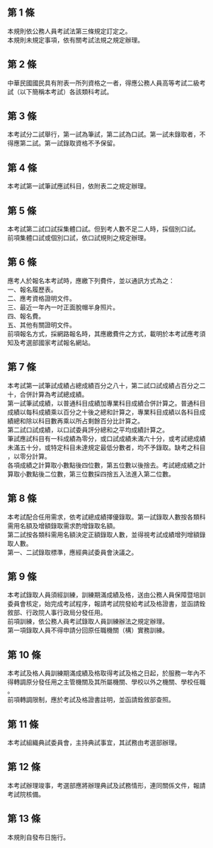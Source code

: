 第 1 條
-------
本規則依公務人員考試法第三條規定訂定之。  
本規則未規定事項，依有關考試法規之規定辦理。

第 2 條
-------
中華民國國民具有附表一所列資格之一者，得應公務人員高等考試二級考  
試（以下簡稱本考試）各該類科考試。

第 3 條
-------
本考試分二試舉行，第一試為筆試，第二試為口試。第一試未錄取者，不  
得應第二試。第一試錄取資格不予保留。

第 4 條
-------
本考試第一試筆試應試科目，依附表二之規定辦理。

第 5 條
-------
本考試第二試口試採集體口試。但到考人數不足二人時，採個別口試。  
前項集體口試或個別口試，依口試規則之規定辦理。

第 6 條
-------
應考人於報名本考試時，應繳下列費件，並以通訊方式為之：  
一、報名履歷表。  
二、應考資格證明文件。  
三、最近一年內一吋正面脫帽半身照片。  
四、報名費。  
五、其他有關證明文件。  
前項報名方式，採網路報名時，其應繳費件之方式，載明於本考試應考須  
知及考選部國家考試報名網站。

第 7 條
-------
本考試第一試筆試成績占總成績百分之八十，第二試口試成績占百分之二  
十，合併計算為考試總成績。  
第一試筆試成績，以普通科目成績加專業科目成績合併計算之。普通科目  
成績以每科成績乘以百分之十後之總和計算之，專業科目成績以各科目成  
績總和除以科目數再乘以所占剩餘百分比計算之。  
第二試口試成績，以口試委員評分總和之平均成績計算之。  
筆試應試科目有一科成績為零分，或口試成績未滿六十分，或考試總成績  
未滿五十分，或特定科目未達規定最低分數者，均不予錄取。缺考之科目  
，以零分計算。  
各項成績之計算取小數點後四位數，第五位數以後捨去。考試總成績之計  
算取小數點後二位數，第三位數採四捨五入法進入第二位數。

第 8 條
-------
本考試配合任用需求，依考試總成績擇優錄取。第一試錄取人數按各類科  
需用名額及增額錄取需求酌增錄取名額。  
第二試按各類科需用名額決定正額錄取人數，並得視考試成績增列增額錄  
取人數。  
第一、二試錄取標準，應經典試委員會決議之。

第 9 條
-------
本考試錄取人員須經訓練，訓練期滿成績及格，送由公務人員保障暨培訓  
委員會核定，始完成考試程序，報請考試院發給考試及格證書，並函請銓  
敘部、行政院人事行政局分發任用。  
前項訓練，依公務人員考試錄取人員訓練辦法之規定辦理。  
第一項錄取人員不得申請分回原任職機關（構）實務訓練。

第 10 條
--------
本考試及格人員訓練期滿成績及格取得考試及格之日起，於服務一年內不  
得轉調原分發任用之主管機關及其所屬機關、學校以外之機關、學校任職  
。  
前項轉調限制，應於考試及格證書註明，並函請銓敘部查照。

第 11 條
--------
本考試組織典試委員會，主持典試事宜，其試務由考選部辦理。

第 12 條
--------
本考試辦理竣事，考選部應將辦理典試及試務情形，連同關係文件，報請  
考試院核備。

第 13 條
--------
本規則自發布日施行。

